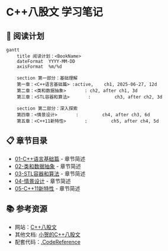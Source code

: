 # C++八股文 学习笔记

## 📝 阅读计划

```mermaid
gantt
    title 阅读计划：<BookName>
    dateFormat  YYYY-MM-DD
    axisFormat  %m/%d

    section 第一部分：基础理解
    第一章：<C++语言基础篇> :active,    ch1, 2025-06-27, 12d
    第二章：<类和数据抽象>       : ch2, after ch1, 3d
    第三章：<STL容器和算法>       :         ch3, after ch2, 3d

    section 第二部分：深入探索
    第四章：<情景设计>       :         ch4, after ch3, 6d
    第五章：<C++11新特性>       :         ch5, after ch4, 5d
```

## 📋 章节目录

- [01-C++语言基础篇](01-C++语言基础篇.md) - 章节简述
- [02-类和数据抽象](02-类和数据抽象.md) - 章节简述
- [03-STL容器和算法](03-STL容器和算法.md) - 章节简述
- [04-情景设计](04-情景设计.md) - 章节简述
- [05-C++11新特性](05-C++11新特性.md) - 章节简述

## 📚 参考资源

- 网站：[C++八股文](https://csguide.cn/cpp/intro.html)
- 其他文档: [小贺的C++八股文](.BookReference/亮白风格-C++八股文-小贺-v1.0.pdf)
- 配套代码：[.CodeReference](.CodeReference/)
